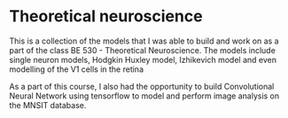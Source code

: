 # Theoretical neuroscience

This is a collection of the models that I was able to build and work on as a part of the class BE 530 - Theoretical Neuroscience. 
The models include single neuron models, Hodgkin Huxley model, Izhikevich model and even modelling of the V1 cells in the retina

As a part of this course, I also had the opportunity to build Convolutional Neural Network using tensorflow to model and perform image analysis on the MNSIT database.
